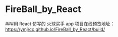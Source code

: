 # FireBall_by_React
###用 React 仿写的 火球买手 app
项目在线预览地址：https://ymjrcc.github.io/FireBall_by_React/build/
